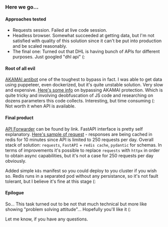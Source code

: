 ### Here we go...

#### Approaches tested
- Requests session. Failed at live code session.
- Headless browser. Somewhat succeeded at getting data, but I'm not satisfied with quality of this solution since it can't be put into production and be scaled reasonably.
- The final one: Turned out that DHL is having bunch of APIs for different purposes. Just googled "dhl api" (:

#### Root of all evil
 [AKAMAI antibot](https://www.akamai.com/) one of the toughest to bypass in fact. I was able to get data using puppeteer, even dockerized, but it's quite unstable solution. Very slow and expensive.
 [Here's some info](https://www.zenrows.com/blog/bypass-akamai#what-is-a-bot-detection-software) on bypassing AKAMAI protection. Which is quite tricky and involving deobfuscation of JS code and researching on dozens parameters this code collects. Interesting, but time consuming (: Not worth it when API is available.

#### Final product
[API Forwarder](http://51.15.60.207:31700) can be found by link. FastAPI interface is pretty self explanatory.
[Here's sample of request](http://51.15.60.207:31700/track/?num=00340434311590220328) - responses are being cached in redis for 10 minutes since API is limited to 250 requests per day.
Overall stack of solution: `requests`, `FastAPI` + `redis cache`, `pydantic` for schemas.
In terms of improvements it's possible to replace `requests` with `httpx` in order to obtain async capabilities, but it's not a case for 250 requests per day obviously.

Added simple `k8s` manifest so you could deploy to you cluster if you wish so. Redis runs in a separated pod without any persistance, so it's not fault tolerant, but I believe it's fine at this stage (:

#### Epilogue
So... This task turned out to be not that much technical but more like showing "problem solving attitude"... Hopefully you'll like it (: 

Let me know, if you have any questions.